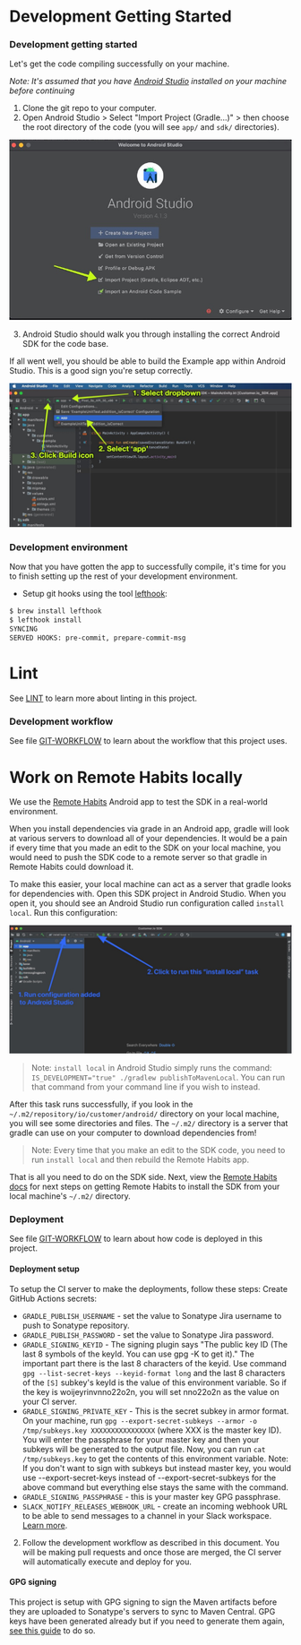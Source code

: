 # Development Getting Started 

### Development getting started

Let's get the code compiling successfully on your machine. 

*Note: It's assumed that you have [Android Studio](https://developer.android.com/studio/) installed on your machine before continuing*

1. Clone the git repo to your computer.
2. Open Android Studio > Select "Import Project (Gradle...)" > then choose the root directory of the code (you will see `app/` and `sdk/` directories). 

![select import project in Android Studio menu](/misc/android_studio_import.jpeg)

3. Android Studio should walk you through installing the correct Android SDK for the code base. 

If all went well, you should be able to build the Example app within Android Studio. This is a good sign you're setup correctly.

![visual on how to select 'app' from build configuration dropdown](/misc/build_android_studio.jpeg)

### Development environment 

Now that you have gotten the app to successfully compile, it's time for you to finish setting up the rest of your development environment. 

* Setup git hooks using the tool [lefthook](https://github.com/evilmartians/lefthook):

```
$ brew install lefthook 
$ lefthook install 
SYNCING
SERVED HOOKS: pre-commit, prepare-commit-msg
```

# Lint

See [LINT](LINT.md) to learn more about linting in this project.

### Development workflow 

See file [GIT-WORKFLOW](GIT-WORKFLOW.md) to learn about the workflow that this project uses. 

# Work on Remote Habits locally 

We use the [Remote Habits](https://github.com/customerio/RemoteHabits-Android) Android app to test the SDK in a real-world environment. 

When you install dependencies via grade in an Android app, gradle will look at various servers to download all of your dependencies. It would be a pain if every time that you made an edit to the SDK on your local machine, you would need to push the SDK code to a remote server so that gradle in Remote Habits could download it. 

To make this easier, your local machine can act as a server that gradle looks for dependencies with. Open this SDK project in Android Studio. When you open it, you should see an Android Studio run configuration called `install local`. Run this configuration:

![showing what run icon looks like in android studio. you can also use menu item Run and then click Run](img/android_studio_run_run_configuration.jpg)

> Note: `install local` in Android Studio simply runs the command: `IS_DEVELOPMENT="true" ./gradlew publishToMavenLocal`. You can run that command from your command line if you wish to instead. 

After this task runs successfully, if you look in the `~/.m2/repository/io/customer/android/` directory on your local machine, you will see some directories and files. The `~/.m2/` directory is a server that gradle can use on your computer to download dependencies from!

> Note: Every time that you make an edit to the SDK code, you need to run `install local` and then rebuild the Remote Habits app. 

That is all you need to do on the SDK side. Next, view the [Remote Habits docs](https://github.com/customerio/RemoteHabits-Android/blob/main/docs/dev-notes/DEVELOPMENT.md#work-on-sdk-locally) for next steps on getting Remote Habits to install the SDK from your local machine's `~/.m2/` directory.  

### Deployment 

See file [GIT-WORKFLOW](GIT-WORKFLOW.md) to learn about how code is deployed in this project. 

#### Deployment setup 

To setup the CI server to make the deployments, follow these steps:
Create GitHub Actions secrets: 
* `GRADLE_PUBLISH_USERNAME` - set the value to Sonatype Jira username to push to Sonatype repository. 
* `GRADLE_PUBLISH_PASSWORD` - set the value to Sonatype Jira password. 
* `GRADLE_SIGNING_KEYID` - The signing plugin says "The public key ID (The last 8 symbols of the keyId. You can use gpg -K to get it)." The important part there is the last 8 characters of the keyid. Use command `gpg --list-secret-keys --keyid-format long` and the last 8 characters of the `[S]` subkey's keyId is the value of this environment variable. So if the key is woijeyrinvnno22o2n, you will set nno22o2n as the value on your CI server.
* `GRADLE_SIGNING_PRIVATE_KEY` - This is the secret subkey in armor format. On your machine, run `gpg --export-secret-subkeys --armor -o /tmp/subkeys.key XXXXXXXXXXXXXXXX` (where XXX is the master key ID). You will enter the passphrase for your master key and then your subkeys will be generated to the output file. Now, you can run `cat /tmp/subkeys.key` to get the contents of this environment variable. Note: If you don't want to sign with subkeys but instead master key, you would use --export-secret-keys instead of --export-secret-subkeys for the above command but everything else stays the same with the command.
* `GRADLE_SIGNING_PASSPHRASE` - this is your master key GPG passphrase.
* `SLACK_NOTIFY_RELEASES_WEBHOOK_URL` - create an incoming webhook URL to be able to send messages to a channel in your Slack workspace. [Learn more](https://github.com/openhousepvt/slack#slack_webhook_url-required). 

2. Follow the development workflow as described in this document. You will be making pull requests and once those are merged, the CI server will automatically execute and deploy for you. 

#### GPG signing

This project is setup with GPG signing to sign the Maven artifacts before they are uploaded to Sonatype's servers to sync to Maven Central. GPG keys have been generated already but if you need to generate them again, [see this guide](https://gist.github.com/levibostian/ed2edcaa1ce1722d70683ce83fc429e2#sign) to do so. 

